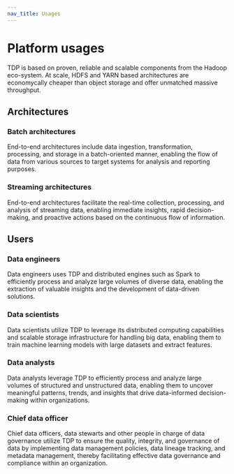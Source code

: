 ```yaml
---
nav_title: Usages
---
```


# Platform usages

TDP is based on proven, reliable and scalable components from the Hadoop eco-system. At scale, HDFS and YARN based architectures are economycally cheaper than object storage and offer unmatched massive throughput.

## Architectures

### Batch architectures

End-to-end architectures include data ingestion, transformation, processing, and storage in a batch-oriented manner, enabling the flow of data from various sources to target systems for analysis and reporting purposes.

### Streaming architectures

End-to-end architectures facilitate the real-time collection, processing, and analysis of streaming data, enabling immediate insights, rapid decision-making, and proactive actions based on the continuous flow of information.

## Users

### Data engineers

Data engineers uses TDP and distributed engines such as Spark to efficiently process and analyze large volumes of diverse data, enabling the extraction of valuable insights and the development of data-driven solutions.

### Data scientists

Data scientists utilize TDP to leverage its distributed computing capabilities and scalable storage infrastructure for handling big data, enabling them to train machine learning models with large datasets and extract features.

### Data analysts

Data analysts leverage TDP to efficiently process and analyze large volumes of structured and unstructured data, enabling them to uncover meaningful patterns, trends, and insights that drive data-informed decision-making within organizations.

### Chief data officer

Chief data officers, data stewarts and other people in charge of data governance utilize TDP to ensure the quality, integrity, and governance of data by implementing data management policies, data lineage tracking, and metadata management, thereby facilitating effective data governance and compliance within an organization.
